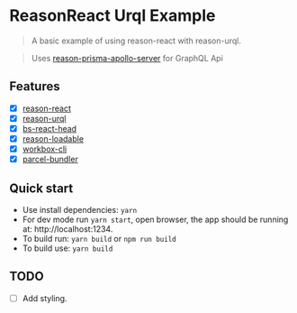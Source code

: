 # ReasonReact Urql Example

> A basic example of using reason-react with reason-urql.

> Uses [reason-prisma-apollo-server](https://github.com/drejohnson/reason-prisma-apollo-server) for GraphQL Api

## Features

* [x] [reason-react](https://reasonml.github.io/reason-react/)
* [x] [reason-urql](https://github.com/parkerziegler/reason-urql)
* [x] [bs-react-head](https://github.com/drejohnson/bs-react-head)
* [x] [reason-loadable](https://github.com/drejohnson/reason-loadable)
* [x] [workbox-cli](https://developers.google.com/web/tools/workbox/)
* [x] [parcel-bundler](https://parceljs.org/)

## Quick start

* Use install dependencies: `yarn`
* For dev mode run `yarn start`, open browser, the app should be running at: http://localhost:1234.
* To build run: `yarn build` or `npm run build`
* To build use: `yarn build`

## TODO

* [ ] Add styling.